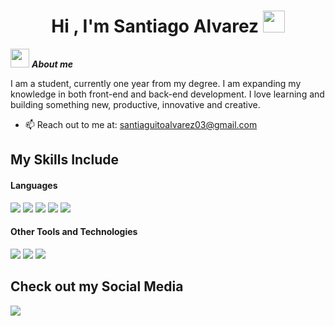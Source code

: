 <h1 align="center"><b>Hi , I'm Santiago Alvarez </b><img src="https://media.giphy.com/media/hvRJCLFzcasrR4ia7z/giphy.gif" width="35"></h1>
<!--  -->


<img src="https://media.giphy.com/media/ObNTw8Uzwy6KQ/giphy.gif" width="30px">&nbsp;***About me***

I am a student, currently one year from my degree. I am expanding my knowledge in both front-end and back-end development. I love learning and building something new, productive, innovative and creative.

- 📫 Reach out to me at: <a href="santiaguitoalvarez03@gmail.com">santiaguitoalvarez03@gmail.com</a>

## My Skills Include

<h4> Languages </h4>
<span> 
  <img src="https://img.shields.io/badge/HTML-E34F26?style=for-the-badge&logo=html5&logoColor=white">
  <img src="https://img.shields.io/badge/CSS-1572B6?style=for-the-badge&logo=css3&logoColor=white">
  <img src="https://img.shields.io/badge/JavaScript-F7DF1E?style=for-the-badge&logo=javascript&logoColor=black">
  <img src="https://img.shields.io/badge/Java-ED8B00?style=for-the-badge&logo=java&logoColor=white">
  <img src= "https://img.shields.io/badge/-Arduino-00979D?style=for-the-badge&logo=Arduino&logoColor=white">
 


</span>


<h4> Other Tools and Technologies </h4>
<span>
  <img src="https://img.shields.io/badge/Git-F05032?style=for-the-badge&logo=git&logoColor=white">
  <img src="https://img.shields.io/badge/MySQL-00000F?style=for-the-badge&logo=mysql&logoColor=white">
  <img src="https://img.shields.io/badge/VsCode-00000F?style=for-the-badge&logo=VsCode&logoColor=white">




</span>

## Check out my Social Media

<a href= "https://www.instagram.com/sssanti.a/?hl=es">
    <img src="https://img.shields.io/badge/Instagram-%23E4405F.svg?style=for-the-badge&logo=Instagram&logoColor=white">
</a>


